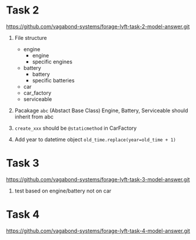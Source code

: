 # Task 2
https://github.com/vagabond-systems/forage-lyft-task-2-model-answer.git

1. File structure
    - engine
        - engine
        - specific engines
    - battery
        - battery
        - specific batteries
    - car
    - car_factory
    - serviceable

2. Pacakage `abc` (Abstact Base Class)
Engine, Battery, Serviceable should inherit from abc

3. `create_xxx` should be `@staticmethod` in CarFactory

4. Add year to datetime object
`old_time.replace(year=old_time + 1)`


# Task 3
https://github.com/vagabond-systems/forage-lyft-task-3-model-answer.git
1. test based on engine/battery not on car

# Task 4
https://github.com/vagabond-systems/forage-lyft-task-4-model-answer.git